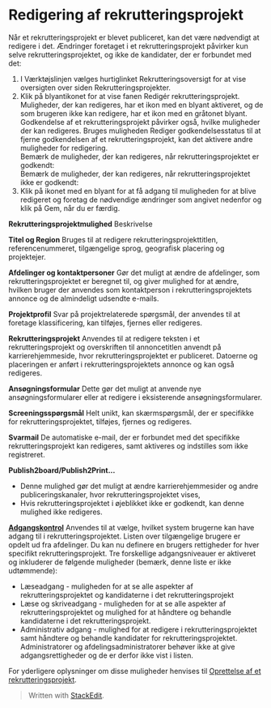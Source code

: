 # Redigering af rekrutteringsprojekt

Når et rekrutteringsprojekt er blevet publiceret, kan det være nødvendigt at redigere i det. Ændringer foretaget i et rekrutteringsprojekt påvirker kun selve rekrutteringsprojektet, og ikke de kandidater, der er forbundet med det:

1.  I  Værktøjslinjen  vælges hurtiglinket  Rekrutteringsoversigt  for at vise  oversigten  over siden  Rekrutteringsprojekter.
2.  Klik på blyantikonet for at vise fanen  Redigér rekrutteringsprojekt.  
    Muligheder, der kan redigeres, har et ikon med en blyant aktiveret, og de som brugeren ikke kan redigere, har et ikon med en gråtonet blyant. Godkendelse af et rekrutteringsprojekt påvirker også, hvilke muligheder der kan redigeres. Bruges muligheden  Rediger godkendelsesstatus  til at fjerne godkendelsen af et rekrutteringsprojekt, kan det aktivere andre muligheder for redigering.  
    Bemærk de muligheder, der kan redigeres, når rekrutteringsprojektet er godkendt:  
    Bemærk de muligheder, der kan redigeres, når rekrutteringsprojektet ikke er godkendt:
3.  Klik på ikonet med en blyant for at få adgang til muligheden for at blive redigeret og foretag de nødvendige ændringer som angivet nedenfor og klik på  Gem, når du er færdig.

**Rekrutteringsprojektmulighed**
Beskrivelse

**Titel og Region**
Bruges til at redigere rekrutteringsprojekttitlen, referencenummeret, tilgængelige sprog, geografisk placering og projektejer.

**Afdelinger og kontaktpersoner**
Gør det muligt at ændre de afdelinger, som rekrutteringsprojektet er beregnet til, og giver mulighed for at ændre, hvilken bruger der anvendes som kontaktperson i rekrutteringsprojektets annonce og de almindeligt udsendte e-mails.

**Projektprofil**
Svar på projektrelaterede spørgsmål, der anvendes til at foretage klassificering, kan tilføjes, fjernes eller redigeres.

**Rekrutteringsprojekt**
Anvendes til at redigere teksten i et rekrutteringsprojekt og overskriften til annoncetitlen anvendt på karrierehjemmeside, hvor rekrutteringsprojektet er publiceret. Datoerne og placeringen er anført i rekrutteringsprojektets annonce og kan også redigeres.

**Ansøgningsformular**
Dette gør det muligt at anvende nye ansøgningsformularer eller at redigere i eksisterende ansøgningsformularer.

**Screeningsspørgsmål**
Helt unikt, kan skærmspørgsmål, der er specifikke for rekrutteringsprojektet, tilføjes, fjernes og redigeres.

**Svarmail**
De automatiske e-mail, der er forbundet med det specifikke rekrutteringsprojekt kan redigeres, samt aktiveres og indstilles som ikke registreret.

**Publish2board/Publish2Print...**
- Denne mulighed gør det muligt at ændre karrierehjemmesider og andre publiceringskanaler, hvor rekrutteringsprojektet vises,
- Hvis rekrutteringsprojektet i øjeblikket ikke er godkendt, kan denne mulighed ikke redigeres.

**[Adgangskontrol](../faq/who_has_access_to_a_vacancy.htm)**
Anvendes til at vælge, hvilket system brugerne kan have adgang til i rekrutteringsprojektet. Listen over tilgængelige brugere er opdelt ud fra afdelinger. Du kan nu definere en brugers rettigheder for hver specifikt rekrutteringsprojekt. Tre forskellige adgangsniveauer er aktiveret og inkluderer de følgende muligheder (bemærk, denne liste er ikke udtømmende):

-   Læseadgang - muligheden for at se alle aspekter af rekrutteringsprojektet og kandidaterne i det rekrutteringsprojekt
-   Læse og skriveadgang - muligheden for at se alle aspekter af rekrutteringsprojektet og mulighed for at håndtere og behandle kandidaterne i det rekrutteringsprojekt.
-   Administrativ adgang - mulighed for at redigere i rekrutteringsprojektet samt håndtere og behandle kandidater for rekrutteringsprojektet.
Administratorer og afdelingsadministratorer behøver ikke at give adgangsrettigheder og de er derfor ikke vist i listen.

For yderligere oplysninger om disse muligheder henvises til  [Oprettelse af et rekrutteringsprojekt](../getting-started/creating_a_new_vacancy.htm).


> Written with [StackEdit](https://stackedit.io/).
<!--stackedit_data:
eyJoaXN0b3J5IjpbLTU0MzYyMjExOV19
-->